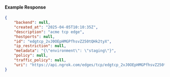 <!-- Code generated for API Clients. DO NOT EDIT. -->

#### Example Response

```json
{
	"backend": null,
	"created_at": "2025-04-05T10:10:35Z",
	"description": "acme tcp edge",
	"hostports": null,
	"id": "edgtcp_2vJ0OEpHMGPfhsvZ250tQHk2tyX",
	"ip_restriction": null,
	"metadata": "{\"environment\": \"staging\"}",
	"policy": null,
	"traffic_policy": null,
	"uri": "https://api.ngrok.com/edges/tcp/edgtcp_2vJ0OEpHMGPfhsvZ250tQHk2tyX"
}
```
